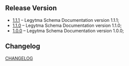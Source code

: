 ## Release Version

-   [1.1.1](./1.1.1/docs/README.md) – Legytma Schema Documentation version 1.1.1;
-   [1.1.0](./1.1.0/docs/README.md) – Legytma Schema Documentation version 1.1.0;
-   [1.0.0](./1.0.0/docs/README.md) – Legytma Schema Documentation version 1.0.0;

## Changelog

[CHANGELOG](./CHANGELOG.md)
